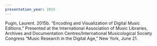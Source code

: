 ```yaml
---
presentation_year: 2015
---
```

Pugin, Laurent. 2015b. “Encoding and Visualization of Digital Music Editions.” Presented at the International Association of Music Libraries, Archives and Documentation Centres/International Musicological Society Congress “Music Research in the Digital Age,” New York, June 21.

